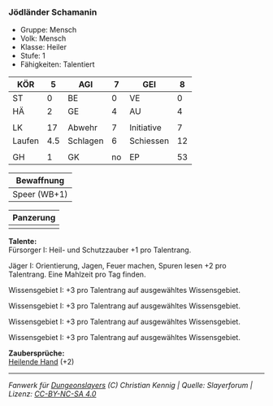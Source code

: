 ### Jödländer Schamanin  
- Gruppe: Mensch  
- Volk: Mensch  
- Klasse: Heiler  
- Stufe: 1  
- Fähigkeiten: Talentiert  


| KÖR | 5 | AGI | 7 | GEI | 8 |
| --- | --- | --- | --- | --- | --- |
| ST | 0 | BE | 0 | VE | 0 |
| HÄ | 2 | GE | 4 | AU | 4 |
|  |  |  |  |  |  |
| LK | 17 | Abwehr | 7 | Initiative | 7 |
| Laufen | 4.5 | Schlagen | 6 | Schiessen | 12 |
|  |  |  |  |  |  |
| GH | 1 | GK | no | EP | 53 |


| Bewaffnung |
| --- |
| Speer (WB+1) |


| Panzerung |
| --- |
|  |


**Talente:**  
Fürsorger I: Heil- und Schutzzauber +1 pro Talentrang.

Jäger I: Orientierung, Jagen, Feuer machen, Spuren lesen +2 pro Talentrang. Eine Mahlzeit pro Tag finden.

Wissensgebiet I: +3 pro Talentrang auf ausgewähltes Wissensgebiet.

Wissensgebiet I: +3 pro Talentrang auf ausgewähltes Wissensgebiet.

Wissensgebiet I: +3 pro Talentrang auf ausgewähltes Wissensgebiet.

Wissensgebiet I: +3 pro Talentrang auf ausgewähltes Wissensgebiet.


**Zaubersprüche:**  
[Heilende Hand](/grw/zauber/heilende-hand.md) (+2)




___
*Fanwerk für [Dungeonslayers](https://www.dungeonslayers.net/) (C) Christian Kennig | Quelle: Slayerforum | Lizenz: [CC-BY-NC-SA 4.0](https://creativecommons.org/licenses/by-nc-sa/4.0/deed.de)*